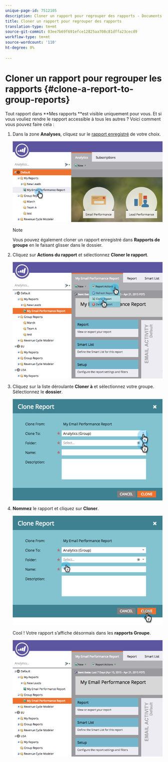 ```yaml
---
unique-page-id: 7512105
description: Cloner un rapport pour regrouper des rapports - Documents marketing - Documentation sur les produits
title: Cloner un rapport pour regrouper des rapports
translation-type: tm+mt
source-git-commit: 03ee7b69f691efce12825aa708c81dffa23cecd9
workflow-type: tm+mt
source-wordcount: '110'
ht-degree: 0%

---
```



# Cloner un rapport pour regrouper les rapports {#clone-a-report-to-group-reports}

Tout rapport dans **Mes rapports **est visible uniquement pour vous. Et si vous vouliez rendre le rapport accessible à tous les autres ? Voici comment vous pouvez faire cela :

1. Dans la zone **Analyses**, cliquez sur le [rapport enregistré](/help/marketo/product-docs/reporting/basic-reporting/creating-reports/save-a-report.md) de votre choix.

   ![](assets/image2015-4-21-11-3a25-3a54.png)

   >[!NOTE]
   >
   >Vous pouvez également cloner un rapport enregistré dans **Rapports de groupe** en le faisant glisser dans le dossier.

1. Cliquez sur **Actions du rapport** et sélectionnez **Cloner le rapport**.

   ![](assets/image2015-4-21-11-3a29-3a32.png)

1. Cliquez sur la liste déroulante **Cloner à** et sélectionnez votre groupe. Sélectionnez le **dossier**.

   ![](assets/image2015-4-21-11-3a32-3a0.png)

1. **Nommez** le rapport et cliquez sur  **Cloner**.

   ![](assets/image2015-4-21-11-3a33-3a11.png)

   Cool ! Votre rapport s’affiche désormais dans les **rapports Groupe**.

   ![](assets/image2015-4-21-11-3a37-3a25.png)
